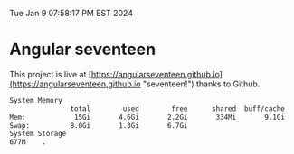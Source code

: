 Tue Jan  9 07:58:17 PM EST 2024

# Angular seventeen


This project is live at [https://angularseventeen.github.io](https://angularseventeen.github.io "seventeen!") thanks to Github.

```bash
System Memory
               total        used        free      shared  buff/cache   available
Mem:            15Gi       4.6Gi       2.2Gi       334Mi       9.1Gi        10Gi
Swap:          8.0Gi       1.3Gi       6.7Gi
System Storage
677M	.
